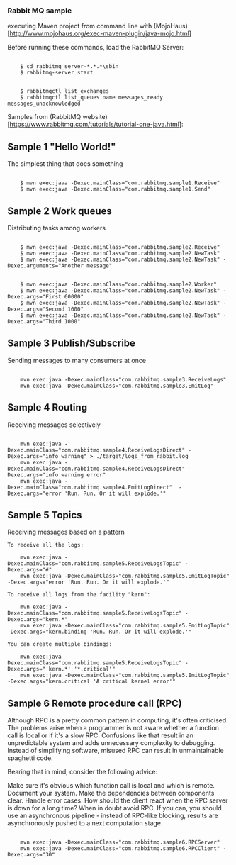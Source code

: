 ### Rabbit MQ sample

executing Maven project from command line with (MojoHaus)[http://www.mojohaus.org/exec-maven-plugin/java-mojo.html]



Before running these commands, load the RabbitMQ Server:
```

	$ cd rabbitmq_server-*.*.*\sbin
	$ rabbitmq-server start
```


```

	$ rabbitmqctl list_exchanges
	$ rabbitmqctl list_queues name messages_ready messages_unacknowledged
```


Samples from (RabbitMQ website)[https://www.rabbitmq.com/tutorials/tutorial-one-java.html]:


## Sample 1 "Hello World!"
The simplest thing that does something

```

	$ mvn exec:java -Dexec.mainClass="com.rabbitmq.sample1.Receive"
	$ mvn exec:java -Dexec.mainClass="com.rabbitmq.sample1.Send"
```


## Sample 2 Work queues
Distributing tasks among workers

```

	$ mvn exec:java -Dexec.mainClass="com.rabbitmq.sample2.Receive"
	$ mvn exec:java -Dexec.mainClass="com.rabbitmq.sample2.NewTask"
	$ mvn exec:java -Dexec.mainClass="com.rabbitmq.sample2.NewTask" -Dexec.arguments="Another message"
```


```

	$ mvn exec:java -Dexec.mainClass="com.rabbitmq.sample2.Worker"
	$ mvn exec:java -Dexec.mainClass="com.rabbitmq.sample2.NewTask" -Dexec.args="First 60000"	
	$ mvn exec:java -Dexec.mainClass="com.rabbitmq.sample2.NewTask" -Dexec.args="Second 1000"
	$ mvn exec:java -Dexec.mainClass="com.rabbitmq.sample2.NewTask" -Dexec.args="Third 1000"
```


## Sample 3 Publish/Subscribe
Sending messages to many consumers at once

```

	mvn exec:java -Dexec.mainClass="com.rabbitmq.sample3.ReceiveLogs"
	mvn exec:java -Dexec.mainClass="com.rabbitmq.sample3.EmitLog"
```

## Sample 4 Routing
Receiving messages selectively

```

	mvn exec:java -Dexec.mainClass="com.rabbitmq.sample4.ReceiveLogsDirect" -Dexec.args="info warning" > ./target/logs_from_rabbit.log
	mvn exec:java -Dexec.mainClass="com.rabbitmq.sample4.ReceiveLogsDirect" -Dexec.args="info warning error"
	mvn exec:java -Dexec.mainClass="com.rabbitmq.sample4.EmitLogDirect"  -Dexec.args="error 'Run. Run. Or it will explode.'"
```


## Sample 5 Topics
Receiving messages based on a pattern

```
To receive all the logs:

	mvn exec:java -Dexec.mainClass="com.rabbitmq.sample5.ReceiveLogsTopic" -Dexec.args="#"
	mvn exec:java -Dexec.mainClass="com.rabbitmq.sample5.EmitLogTopic"  -Dexec.args="error 'Run. Run. Or it will explode.'"
	
To receive all logs from the facility "kern":
	
	mvn exec:java -Dexec.mainClass="com.rabbitmq.sample5.ReceiveLogsTopic" -Dexec.args="kern.*"
	mvn exec:java -Dexec.mainClass="com.rabbitmq.sample5.EmitLogTopic"  -Dexec.args="kern.binding 'Run. Run. Or it will explode.'"
	
You can create multiple bindings:

	mvn exec:java -Dexec.mainClass="com.rabbitmq.sample5.ReceiveLogsTopic" -Dexec.args="'kern.*' '*.critical'"
	mvn exec:java -Dexec.mainClass="com.rabbitmq.sample5.EmitLogTopic"  -Dexec.args="kern.critical 'A critical kernel error'"
```

## Sample 6 Remote procedure call (RPC)
Although RPC is a pretty common pattern in computing, it's often criticised. The problems arise when a programmer is not aware whether a function call is local or if it's a slow RPC. Confusions like that result in an unpredictable system and adds unnecessary complexity to debugging. Instead of simplifying software, misused RPC can result in unmaintainable spaghetti code.

Bearing that in mind, consider the following advice:

Make sure it's obvious which function call is local and which is remote.
Document your system. Make the dependencies between components clear.
Handle error cases. How should the client react when the RPC server is down for a long time?
When in doubt avoid RPC. If you can, you should use an asynchronous pipeline - instead of RPC-like blocking, results are asynchronously pushed to a next computation stage.

```

	mvn exec:java -Dexec.mainClass="com.rabbitmq.sample6.RPCServer"
	mvn exec:java -Dexec.mainClass="com.rabbitmq.sample6.RPCClient" -Dexec.args="30"
```

